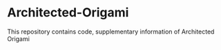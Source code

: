 # Architected-Origami
This repository contains code, supplementary information of Architected Origami
